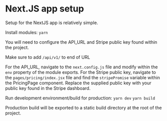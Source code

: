 # Next.JS app setup

Setup for the NextJS app is relatively simple.

Install modules:
`yarn`

You will need to configure the API_URL and Stripe public key found within the project.

Make sure to add `/api/v1/` to end of URL

For the API_URL, navigate to the `next.config.js` file and modify within the `env` property of the module exports.
For the Stripe public key, navigate to the `pages/pricing/index.jsx` file and find the `stripePromise` variable within the PricingPage component. Replace the supplied public key with your public key found in the Stripe dashboard.

Run development environment/build for production:
`yarn dev`
`yarn build`

Production build will be exported to a static build directory at the root of the project.

